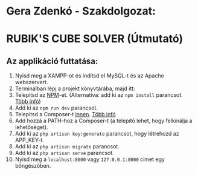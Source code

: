 # Gera Zdenkó - Szakdolgozat:
# RUBIK'S CUBE SOLVER (Útmutató)

## Az applikáció futtatása:
1. Nyisd meg a XAMPP-ot és indítsd el MySQL-t és az Apache webszervert.
2. Terminálban lépj a projekt könyvtárába, majd itt:
3. Telepítsd az [NPM](https://nodejs.org/en/download/package-manager)-et. (Alternatíva: add ki az `npm install` parancsot. [Több infó](https://docs.npmjs.com/cli/v10/commands/npm-install))
4. Add ki az `npm run dev` parancsot.
5. Telepítsd a Composer-t [innen](https://getcomposer.org/download/). [Több infó](https://gist.github.com/hootlex/da59b91c628a6688ceb1)
6. Add hozzá a PATH-hoz a Composer-t (a telepítő lehet, hogy felkínálja a lehetőséget).
7. Add ki az `php artisan key:generate` parancsot, hogy létrehozd az APP_KEY-t.
8. Add ki az `php artisan migrate` parancsot.
9. Add ki az `php artisan serve` parancsot.
10. Nyisd meg a `localhost:8000` vagy `127.0.0.1:8000` címet egy böngészőben.
